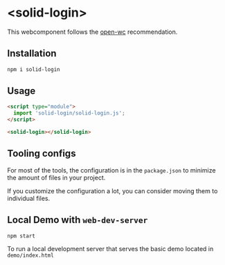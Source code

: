 # \<solid-login>

This webcomponent follows the [open-wc](https://github.com/open-wc/open-wc) recommendation.

## Installation

```bash
npm i solid-login
```

## Usage

```html
<script type="module">
  import 'solid-login/solid-login.js';
</script>

<solid-login></solid-login>
```



## Tooling configs

For most of the tools, the configuration is in the `package.json` to minimize the amount of files in your project.

If you customize the configuration a lot, you can consider moving them to individual files.

## Local Demo with `web-dev-server`

```bash
npm start
```

To run a local development server that serves the basic demo located in `demo/index.html`
